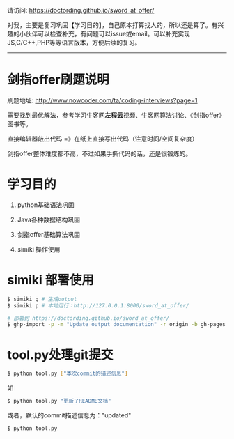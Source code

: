 请访问: https://doctording.github.io/sword_at_offer/

对我，主要是复习巩固【学习目的】，自己原本打算找人的，所以还是算了。有兴趣的小伙伴可以检查补充，有问题可以issue或email。可以补充实现JS,C/C++,PHP等等语言版本，方便后续的复习。

---

# 剑指offer刷题说明

刷题地址: http://www.nowcoder.com/ta/coding-interviews?page=1

需要找到最优解法，参考学习牛客网**左程云**视频、牛客网算法讨论、《剑指offer》图书等。

直接编辑器敲出代码 =》在纸上直接写出代码（注意时间/空间复杂度）

剑指offer整体难度都不高，不过如果手撕代码的话，还是很锻炼的。

# 学习目的

1. python基础语法巩固

2. Java各种数据结构巩固

3. 剑指offer基础算法巩固

4. simiki 操作使用

# simiki 部署使用

```bash
$ simiki g # 生成output
$ simiki p # 本地运行：http://127.0.0.1:8000/sword_at_offer/
```

```bash
# 部署到 https://doctording.github.io/sword_at_offer/
$ ghp-import -p -m "Update output documentation" -r origin -b gh-pages output
```

# tool.py处理git提交

```bash
$ python tool.py ["本次commit的描述信息"]
```

如
```bash
$ python tool.py "更新了README文档"
```

或者，默认的commit描述信息为："updated"
```bash
$ python tool.py
```
